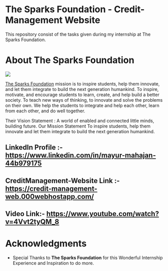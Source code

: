 # The Sparks Foundation - Credit-Management Website

This repository consist of the tasks given during my internship at The Sparks Foundation.

# About The Sparks Foundation

<img src="https://github.com/m0-k1/TSF--Data-Science-Tasks/blob/master/tsf.png">

[The Sparks Foundation](https://thesparksfoundationsingapore.org/) mission is to inspire students, help them innovate, and let them integrate to build the next generation humankind. To inspire, motivate, and encourage students to learn, create, and help build a better society. To teach new ways of thinking, to innovate and solve the problems on their own. We help the students to integrate and help each other, learn from each other, and do well together.

Their Vision Statement : A world of enabled and connected little minds, building future. Our Mission Statement To inspire students, help them innovate and let them integrate to build the next generation humankind.


## LinkedIn Profile :- https://www.linkedin.com/in/mayur-mahajan-44b979175

## CreditManagement-Website Link :- https://credit-management-web.000webhostapp.com/

## Video Link:- https://www.youtube.com/watch?v=4Vvt2tyQM_8



# Acknowledgments
* Special Thanks to **The Sparks Foundation** for this Wonderful Internship Experience and Inspiration to do more.
